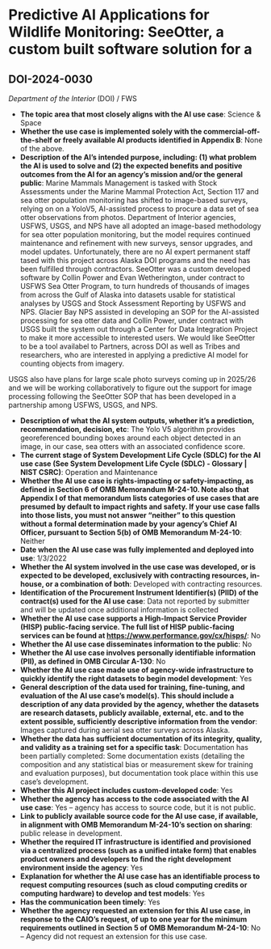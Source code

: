 # Predictive AI Applications for Wildlife Monitoring: SeeOtter, a custom built software solution for a
## DOI-2024-0030
_Department of the Interior_ (DOI) / FWS


+ **The topic area that most closely aligns with the AI use case**: Science & Space
+ **Whether the use case is implemented solely with the commercial-off-the-shelf or freely available AI products identified in Appendix B**: None of the above.
+ **Description of the AI’s intended purpose, including: (1) what problem the AI is used to solve and (2) the expected benefits and positive outcomes from the AI for an agency’s mission and/or the general public**: Marine Mammals Management is tasked with Stock Assessments under the Marine Mammal Protection Act, Section 117 and sea otter population monitoring has shifted to image-based surveys, relying on on a YoloV5, AI-assisted process to procure a data set of sea otter observations from photos. Department of Interior agencies, USFWS, USGS, and NPS have all adopted an image-based methodology for sea otter population monitoring, but the model requires continued maintenance and refinement with new surveys, sensor upgrades, and model updates. Unfortunately, there are no AI expert permanent staff tased with this project across Alaska DOI programs and the need has been fulfilled through contractors. SeeOtter was a custom developed software by Collin Power and Evan Wetherington, under contract to USFWS Sea Otter Program, to turn hundreds of thousands of images from across the Gulf of Alaska into datasets usable for statistical analyses by USGS and Stock Assessment Reporting by USFWS and NPS. Glacier Bay NPS assisted in developing an SOP for the AI-assisted processing for sea otter data and Collin Power, under contract with USGS built the system out through a Center for Data Integration Project to make it more accessible to interested users. We would like SeeOtter to be a tool availabel to Partners, across DOI as well as Tribes and researchers, who are interested in applying a predictive AI model for counting objects from imagery.

USGS also have plans for large scale photo surveys coming up in 2025/26 and we will be working collaboratively to figure out the support for image processing following the SeeOtter SOP that has been developed in a partnership among USFWS, USGS, and NPS.
+ **Description of what the AI system outputs, whether it’s a prediction, recommendation, decision, etc**: The Yolo V5 algorithm provides georeferenced bounding boxes around each object detected in an image, in our case, sea otters with an associated confidence score.
+ **The current stage of System Development Life Cycle (SDLC) for the AI use case (See System Development Life Cycle (SDLC) - Glossary | NIST CSRC)**: Operation and Maintenance
+ **Whether the AI use case is rights-impacting or safety-impacting, as defined in Section 6 of OMB Memorandum M-24-10. Note also that Appendix I of that memorandum lists categories of use cases that are presumed by default to impact rights and safety. If your use case falls into those lists, you must not answer “neither” to this question without a formal determination made by your agency’s Chief AI Officer, pursuant to Section 5(b) of OMB Memorandum M-24-10**: Neither
+ **Date when the AI use case was fully implemented and deployed into use**: 1/3/2022
+ **Whether the AI system involved in the use case was developed, or is expected to be developed, exclusively with contracting resources, in-house, or a combination of both**: Developed with contracting resources.
+ **Identification of the Procurement Instrument Identifier(s) (PIID) of the contract(s) used for the AI use case**: Data not reported by submitter and will be updated once additional information is collected
+ **Whether the AI use case supports a High-Impact Service Provider (HISP) public-facing service. The full list of HISP public-facing services can be found at https://www.performance.gov/cx/hisps/**: No
+ **Whether the AI use case disseminates information to the public**: No
+ **Whether the AI use case involves personally identifiable information (PII), as defined in OMB Circular A-130**: No
+ **Whether the AI use case made use of agency-wide infrastructure to quickly identify the right datasets to begin model development**: Yes
+ **General description of the data used for training, fine-tuning, and evaluation of the AI use case’s model(s). This should include a description of any data provided by the agency, whether the datasets are research datasets, publicly available, external, etc. and to the extent possible, sufficiently descriptive information from the vendor**: Images captured during aerial sea otter surveys across Alaska.
+ **Whether the data has sufficient documentation of its integrity, quality, and validity as a training set for a specific task**: Documentation has been partially completed: Some documentation exists (detailing the composition and any statistical bias or measurement skew for training and evaluation purposes), but documentation took place within this use case’s development.
+ **Whether this AI project includes custom-developed code**: Yes
+ **Whether the agency has access to the code associated with the AI use case**: Yes – agency has access to source code, but it is not public.
+ **Link to publicly available source code for the AI use case, if available, in alignment with OMB Memorandum M-24-10’s section on sharing**: public release in development.
+ **Whether the required IT infrastructure is identified and provisioned via a centralized process (such as a unified intake form) that enables product owners and developers to find the right development environment inside the agency**: Yes
+ **Explanation for whether the AI use case has an identifiable process to request computing resources (such as cloud computing credits or computing hardware) to develop and test models**: Yes
+ **Has the communication been timely**: Yes
+ **Whether the agency requested an extension for this AI use case, in response to the CAIO’s request, of up to one year for the minimum requirements outlined in Section 5 of OMB Memorandum M-24-10**: No – Agency did not request an extension for this use case.
